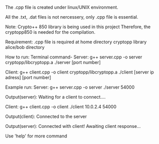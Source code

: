 The .cpp file is created under linux/UNIX environment.

All the .txt, .dat files is not nercessery, only .cpp file is essential.

Note: Crypto++ 850 library is being used in this project
      Therefore, the cryptopp850 is needed for the compilation.

Requirement:
.cpp file is required at home directory
cryptopp library
alice/bob directory

How to run:
Terminal command-
Server: g++  server.cpp -o server cryptopp/libcryptopp.a
	./server [port number]

Client: g++ client.cpp -o client cryptopp/libcryptopp.a
	./client [server ip adress] [port number]

Example run:
Server: g++  server.cpp -o server
	./server 54000

Output(server): Waiting for a client to connect....
       
Client: g++ client.cpp -o client
	./client 10.0.2.4 54000

Output(client): Connected to the server

Output(server): Connected with client!
		Awaiting client response...

Use 'help' for more command